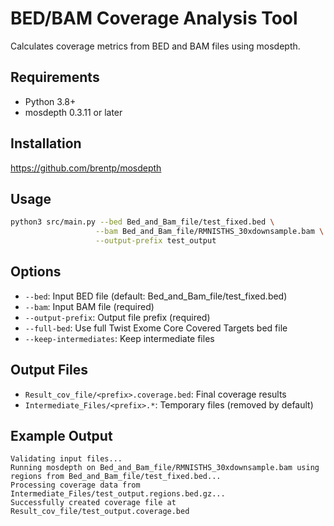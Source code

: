# BED/BAM Coverage Analysis Tool

Calculates coverage metrics from BED and BAM files using mosdepth.

## Requirements
- Python 3.8+
- mosdepth 0.3.11 or later

## Installation
https://github.com/brentp/mosdepth

## Usage
```bash
python3 src/main.py --bed Bed_and_Bam_file/test_fixed.bed \
                   --bam Bed_and_Bam_file/RMNISTHS_30xdownsample.bam \
                   --output-prefix test_output
```

## Options
- `--bed`: Input BED file (default: Bed_and_Bam_file/test_fixed.bed)
- `--bam`: Input BAM file (required)
- `--output-prefix`: Output file prefix (required)
- `--full-bed`: Use full Twist Exome Core Covered Targets bed file
- `--keep-intermediates`: Keep intermediate files

## Output Files
- `Result_cov_file/<prefix>.coverage.bed`: Final coverage results
- `Intermediate_Files/<prefix>.*`: Temporary files (removed by default)

## Example Output
```
Validating input files...
Running mosdepth on Bed_and_Bam_file/RMNISTHS_30xdownsample.bam using regions from Bed_and_Bam_file/test_fixed.bed...
Processing coverage data from Intermediate_Files/test_output.regions.bed.gz...
Successfully created coverage file at Result_cov_file/test_output.coverage.bed
